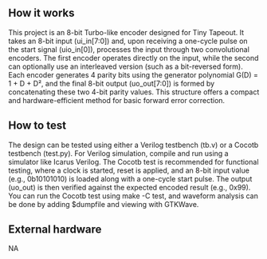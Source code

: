 <!---

This file is used to generate your project datasheet. Please fill in the information below and delete any unused
sections.

You can also include images in this folder and reference them in the markdown. Each image must be less than
512 kb in size, and the combined size of all images must be less than 1 MB.
-->

## How it works

This project is an 8-bit Turbo-like encoder designed for Tiny Tapeout. It takes an 8-bit input (ui_in[7:0]) and, upon receiving a one-cycle pulse on the start signal (uio_in[0]), processes the input through two convolutional encoders. The first encoder operates directly on the input, while the second can optionally use an interleaved version (such as a bit-reversed form). Each encoder generates 4 parity bits using the generator polynomial G(D) = 1 + D + D², and the final 8-bit output (uo_out[7:0]) is formed by concatenating these two 4-bit parity values. This structure offers a compact and hardware-efficient method for basic forward error correction.

## How to test

The design can be tested using either a Verilog testbench (tb.v) or a Cocotb testbench (test.py). For Verilog simulation, compile and run using a simulator like Icarus Verilog. The Cocotb test is recommended for functional testing, where a clock is started, reset is applied, and an 8-bit input value (e.g., 0b10101010) is loaded along with a one-cycle start pulse. The output (uo_out) is then verified against the expected encoded result (e.g., 0x99). You can run the Cocotb test using make -C test, and waveform analysis can be done by adding $dumpfile and viewing with GTKWave.

## External hardware

NA
